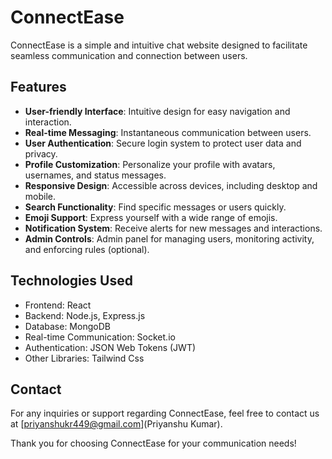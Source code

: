 # ConnectEase

ConnectEase is a simple and intuitive chat website designed to facilitate seamless communication and connection between users.

## Features

-   **User-friendly Interface**: Intuitive design for easy navigation and interaction.
-   **Real-time Messaging**: Instantaneous communication between users.
-   **User Authentication**: Secure login system to protect user data and privacy.
-   **Profile Customization**: Personalize your profile with avatars, usernames, and status messages.
-   **Responsive Design**: Accessible across devices, including desktop and mobile.
-   **Search Functionality**: Find specific messages or users quickly.
-   **Emoji Support**: Express yourself with a wide range of emojis.
-   **Notification System**: Receive alerts for new messages and interactions.
-   **Admin Controls**: Admin panel for managing users, monitoring activity, and enforcing rules (optional).

## Technologies Used

-   Frontend: React
-   Backend: Node.js, Express.js
-   Database: MongoDB
-   Real-time Communication: Socket.io
-   Authentication: JSON Web Tokens (JWT)
-   Other Libraries: Tailwind Css

## Contact

For any inquiries or support regarding ConnectEase, feel free to contact us at [priyanshukr449@gmail.com](Priyanshu Kumar).

Thank you for choosing ConnectEase for your communication needs!
